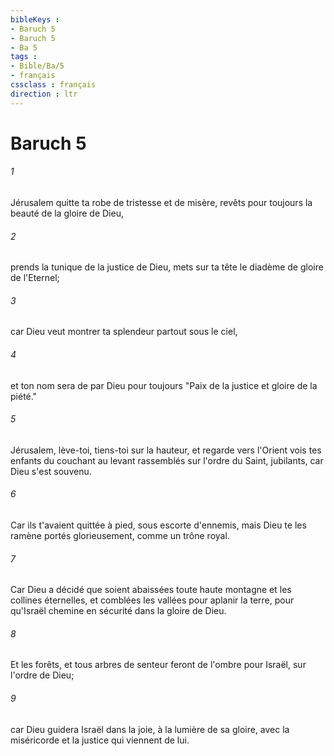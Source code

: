 ```yaml
---
bibleKeys : 
- Baruch 5
- Baruch 5
- Ba 5
tags : 
- Bible/Ba/5
- français
cssclass : français
direction : ltr
---
```


# Baruch 5

###### 1
Jérusalem quitte ta robe de tristesse et de misère, revêts pour toujours la beauté de la gloire de Dieu,
###### 2
prends la tunique de la justice de Dieu, mets sur ta tête le diadème de gloire de l'Eternel;
###### 3
car Dieu veut montrer ta splendeur partout sous le ciel,
###### 4
et ton nom sera de par Dieu pour toujours "Paix de la justice et gloire de la piété."
###### 5
Jérusalem, lève-toi, tiens-toi sur la hauteur, et regarde vers l'Orient vois tes enfants du couchant au levant rassemblés sur l'ordre du Saint, jubilants, car Dieu s'est souvenu.
###### 6
Car ils t'avaient quittée à pied, sous escorte d'ennemis, mais Dieu te les ramène portés glorieusement, comme un trône royal.
###### 7
Car Dieu a décidé que soient abaissées toute haute montagne et les collines éternelles, et comblées les vallées pour aplanir la terre, pour qu'Israël chemine en sécurité dans la gloire de Dieu.
###### 8
Et les forêts, et tous arbres de senteur feront de l'ombre pour Israël, sur l'ordre de Dieu;
###### 9
car Dieu guidera Israël dans la joie, à la lumière de sa gloire, avec la miséricorde et la justice qui viennent de lui.
